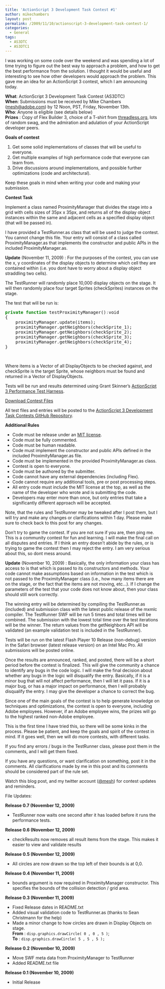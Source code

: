 ```yaml
---
title: 'ActionScript 3 Development Task Contest #1'
author: mikechambers
layout: post
permalink: /2009/11/10/actionscript-3-development-task-contest-1/
categories:
  - General
tags:
  - AS3DTC
  - AS3DTC1
---
```



I was working on some code over the weekend and was spending a lot of time trying to figure out the best way to approach a problem, and how to get the best performance from the solution. I thought it would be useful and interesting to see how other developers would approach the problem. This gave me an idea for an ActionScript 3 contest, which I am announcing today.  
<!--more-->

  
**What**: ActionScript 3 Development Task Contest (AS3DTC)  
**When**: Submissions must be received by Mike Chambers (<mesh@adobe.com>) by 12 Noon, PST, Friday, November 13th.  
**Who**: Anyone is eligible (see details below)  
**Prizes** : Copy of Flex Builder 3, choice of a T-shirt from [threadless.org][1], lots of random swag, and the admiration and adulation of your ActionScript developer peers.

**Goals of contest**

1.  Get some solid implementations of classes that will be useful to everyone.
2.  Get multiple examples of high performance code that everyone can learn from.
3.  Drive discussions around implementations, and possible further optimizations (code and architectural).

Keep these goals in mind when writing your code and making your submission.

**Contest Task**

Implement a class named ProximityManager that divides the stage into a grid with cells sizes of 35px x 35px, and returns all of the display object instances within the same and adjacent cells as a specified display object (that will be passed in).

I have provided a TestRunner.as class that will be used to judge the contest. You cannot change this file. Your entry will consist of a class called ProximityManager.as that implements the constructor and public APIs in the included ProximityManager.as.

**Update** (November 11, 2009) : For the purposes of the contest, you can use the x, y coordinates of the display objects to determine which cell they are contained within (i.e. you dont have to worry about a display object straddling two cells).

The TestRunner will randomly place 10,000 display objects on the stage. It will then randomly place four target Sprites (checkSprites) instances on the stage.

The test that will be run is:

<div class="highlight">
  <pre><span style="color: #008000; font-weight: bold">private</span> <span style="color: #008000; font-weight: bold">function</span> testProximityManager()<span style="color: #666666">:</span>void
{
	proximityManager.update(items);
	proximityManager.getNeighbors(checkSprite_1);
	proximityManager.getNeighbors(checkSprite_2);
	proximityManager.getNeighbors(checkSprite_3);
	proximityManager.getNeighbors(checkSprite_4);
}
</pre>
</div>

&nbsp;

Where items is a Vector of all DisplayObjects to be checked against, and checkSprite is the target Sprite, whose neighbors must be found and returned in a Vector of DisplayObjects.

Tests will be run and results determined using Grant Skinner&#8217;s [ActionScript 3 Performance Test Harness][2].

[Download Contest Files][3]

All test files and entries will be posted to the [ActionScript 3 Development Task Contests GitHub Repository][4].

**Additional Rules**

*   Code must be release under an [MIT license][5].
*   Code must be fully commented.
*   Code must be human readable.
*   Code must implement the constructor and public APIs defined in the included ProximityManager.as file.
*   Code must be implemented in the provided ProximityManager.as class.
*   Contest is open to everyone.
*   Code must be authored by the submitter.
*   Code cannot have any external dependencies (including Flex).
*   Code cannot require any additional tools, pre or post processing steps.
*   All entry code must include the MIT license at the top, as well as the name of the developer who wrote and is submitting the code.
*   Developers may enter more than once, but only entries that take a significantly different approach will be accepted.

Note, that the rules and TestRunner may be tweaked after I post them, but I will try and make any changes or clarifications within 1 day. Please make sure to check back to this post for any changes.

Don&#8217;t try to game the contest. If you are not sure if you are, then ping me. This is a community contest for fun and learning. I will make the final call on all disputes and entries. If I think an entry doesn&#8217;t abide by the rules, or is trying to game the contest then I may reject the entry. I am very serious about this, so dont mess around.

**Update** (November 10, 2009) : Basically, the only information your class has access to is that which is passed to its constructors and methods. Your code cannot make assumptions based on information in the test which is not passed to the ProximityManager class (i.e., how many items there are on the stage, or the fact that the items are not moving, etc&#8230;). If I change the parameters of the test that your code does not know about, then your class should still work correctly.

The winning entry will be determined by compiling the TestRunner.as (included) and submission class with the latest public release of the mxmlc compiler. The TestRunner SWF will be run 5 times and total times will be combined. The submission with the lowest total time over the test iterations will be the winner. The return values from the getNeighbors API will be validated (an example validation test is included in the TestRunner).

Tests will be run on the latest Flash Player 10 Release (non-debug) version in the Safari browser (latest release version) on an Intel Mac Pro. All submissions will be posted online.

Once the results are announced, ranked, and posted, there will be a short period before the contest is finalized. This will give the community a chance to identify any bugs in the code logic. I will make the final decision about whether any bugs in the logic will disqualify the entry. Basically, if it is a minor bug that will not affect performance, then I will let it pass. If it is a major bug, or has a major impact on performance, then I will probably disqualify the entry. I may give the developer a chance to correct the bug.

Since one of the main goals of the contest is to help generate knowledge on techniques and optimizations, the contest is open to everyone, including Adobe employees. However, if an Adobe employee wins, the prizes will go to the highest ranked non-Adobe employee.

This is the first time I have tried this, so there will be some kinks in the process. Please be patient, and keep the goals and spirit of the contest in mind. If it goes well, then we will do more contests, with different tasks.

If you find any errors / bugs in the TestRunner class, please post them in the comments, and I will get them fixed.

If you have any questions, or want clarification on something, post it in the comments. All clarifications made by me in this post and its comments should be considered part of the rule set.

Watch this blog post, and my twitter account ([@mesh][6]) for contest updates and reminders.

File Updates:

**Release 0.7 (November 12, 2009)**

*   TestRunner now waits one second after it has loaded before it runs the performance tests.

**Release 0.6 (November 12, 2009)**

*   checkResults now removes all result items from the stage. This makes it easier to view and validate results

**Release 0.5 (November 12, 2009)**

*   All circles are now drawn so the top left of their bounds is at 0,0.

**Release 0.4 (November 11, 2009)**

*   bounds argument is now required in ProximityManager constructor. This specifies the bounds of the collision detection / grid area.

**Release 0.3 (November 11, 2009)**

*   Fixed Release dates in README.txt
*   Added visual validation code to TestRunner.as (thanks to Sean Christmann for the help)
*   Made a minor change to how circles are drawn in Display Objects on stage.  
    **From** : `disp.graphics.drawCircle( 0 , 0 , 5 )`;  
    **To** : `disp.graphics.drawCircle( 5 , 5 , 5 );` 

**Release 0.2 (November 10, 2009)**

*   Move SWF meta data from ProximityManager to TestRunner
*   Added README.txt file

**Release 0.1 (November 10, 2009)**

*   Initial Release

 [1]: http://www.threadless.com/
 [2]: http://www.gskinner.com/blog/archives/2009/04/as3_performance.html
 [3]: http://github.com/mikechambers/ActionScript-3-Development-Task-Contests/tree/master/AS3DTC_1/p
 [4]: http://github.com/mikechambers/ActionScript-3-Development-Task-Contests/tree/master/AS3DTC_1/
 [5]: http://www.opensource.org/licenses/mit-license.php
 [6]: http://www.twitter.com/mesh